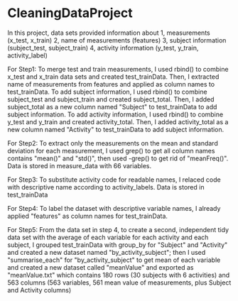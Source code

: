 # CleaningDataProject
In this project, data sets provided information about
1, measurements (x_test, x_train)
2, name of measurements (features)
3, subject information (subject_test, subject_train)
4, activity information (y_test, y_train, activity_label)

For Step1:
To merge test and train measurements, I used rbind() to combine x_test and x_train data sets and created test_trainData. 
Then, I extracted name of measurements from features and applied as column names to test_trainData.
To add subject information, I used rbind() to combine subject_test and subject_train and created subject_total.
Then, I added subject_total as a new column named "Subject" to test_trainData to add subject information.
To add activity information, I used rbind() to combine y_test and y_train and created activity_total.
Then, I added activity_total as a new column named "Activity" to test_trainData to add subject information.

For Step2:
To extract only the measurements on the mean and standard deviation for each measurement, I used 
grep() to get all column names contains "mean()" and "std()", then used -grep() to get rid of "meanFreq()".
Data is stored in measure_data with 66 variables.

For Step3:
To substitute activity code for readable names, I relaced code with descriptive name according to activity_labels.
Data is stored in test_trainData


For Step4:
To label the dataset with descriptive variable names, I already applied "features" as column names for test_trainData.

For Step5:
From the data set in step 4, to create a second, independent tidy data set with the average of each variable for each activity and each subject, I grouped test_trainData with group_by for "Subject" and "Activity" and created a new dataset named "by_activity_subject"; then I used "summarise_each" for "by_activity_subject" to get mean of each variable and created a new dataset called "meanValue" and exported as "meanValue.txt" which contains 180 rows (30 subjects with 6 activities) and 563 columns (563 variables, 561 mean value of measurements, plus Subject and Activity columns)
